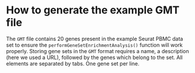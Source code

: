 # How to generate the example GMT file

The `GMT` file contains 20 genes present in the example Seurat PBMC data set to ensure the `performGeneSetEnrichmentAnalysis()` function will work properly.
Storing gene sets in the `GMT` format requires a name, a description (here we used a URL), followed by the genes which belong to the set.
All elements are separated by tabs.
One gene set per line.
